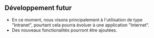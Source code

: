## Développement futur

* En ce moment, nous visons principalement à l'utilisation de type "Intranet", pourtant cela pourra évoluer à une application "Internet". 
* Des nouveaux fonctionalités pourront être ajoutées.
